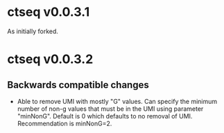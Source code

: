 # ctseq v0.0.3.1

As initially forked.

# ctseq v0.0.3.2

## Backwards compatible changes

* Able to remove UMI with mostly "G" values. Can specify the minimum number of non-g values that must be in the UMI using parameter "minNonG". Default is 0 which defaults to no removal of UMI. Recommendation is minNonG=2.


